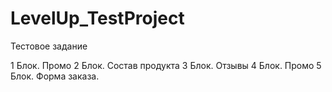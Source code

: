 # LevelUp_TestProject
Тестовое задание

1 Блок. Промо
2 Блок. Состав продукта
3 Блок. Отзывы
4 Блок. Промо
5 Блок. Форма заказа.
